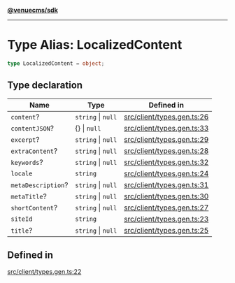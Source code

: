 [**@venuecms/sdk**](../Index.md)

***

# Type Alias: LocalizedContent

```ts
type LocalizedContent = object;
```

## Type declaration

| Name | Type | Defined in |
| ------ | ------ | ------ |
| `content`? | `string` \| `null` | [src/client/types.gen.ts:26](https://github.com/venuecms/sdk/blob/5ffcc8d3f9c61b78cab459f936084b3f631fac13/src/client/types.gen.ts#L26) |
| `contentJSON`? | \{\} \| `null` | [src/client/types.gen.ts:33](https://github.com/venuecms/sdk/blob/5ffcc8d3f9c61b78cab459f936084b3f631fac13/src/client/types.gen.ts#L33) |
| `excerpt`? | `string` \| `null` | [src/client/types.gen.ts:29](https://github.com/venuecms/sdk/blob/5ffcc8d3f9c61b78cab459f936084b3f631fac13/src/client/types.gen.ts#L29) |
| `extraContent`? | `string` \| `null` | [src/client/types.gen.ts:28](https://github.com/venuecms/sdk/blob/5ffcc8d3f9c61b78cab459f936084b3f631fac13/src/client/types.gen.ts#L28) |
| `keywords`? | `string` \| `null` | [src/client/types.gen.ts:32](https://github.com/venuecms/sdk/blob/5ffcc8d3f9c61b78cab459f936084b3f631fac13/src/client/types.gen.ts#L32) |
| `locale` | `string` | [src/client/types.gen.ts:24](https://github.com/venuecms/sdk/blob/5ffcc8d3f9c61b78cab459f936084b3f631fac13/src/client/types.gen.ts#L24) |
| `metaDescription`? | `string` \| `null` | [src/client/types.gen.ts:31](https://github.com/venuecms/sdk/blob/5ffcc8d3f9c61b78cab459f936084b3f631fac13/src/client/types.gen.ts#L31) |
| `metaTitle`? | `string` \| `null` | [src/client/types.gen.ts:30](https://github.com/venuecms/sdk/blob/5ffcc8d3f9c61b78cab459f936084b3f631fac13/src/client/types.gen.ts#L30) |
| `shortContent`? | `string` \| `null` | [src/client/types.gen.ts:27](https://github.com/venuecms/sdk/blob/5ffcc8d3f9c61b78cab459f936084b3f631fac13/src/client/types.gen.ts#L27) |
| `siteId` | `string` | [src/client/types.gen.ts:23](https://github.com/venuecms/sdk/blob/5ffcc8d3f9c61b78cab459f936084b3f631fac13/src/client/types.gen.ts#L23) |
| `title`? | `string` \| `null` | [src/client/types.gen.ts:25](https://github.com/venuecms/sdk/blob/5ffcc8d3f9c61b78cab459f936084b3f631fac13/src/client/types.gen.ts#L25) |

## Defined in

[src/client/types.gen.ts:22](https://github.com/venuecms/sdk/blob/5ffcc8d3f9c61b78cab459f936084b3f631fac13/src/client/types.gen.ts#L22)
